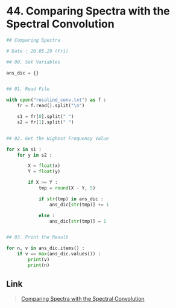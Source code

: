 # 44. Comparing Spectra with the Spectral Convolution
```python
## Comparing Spectra

# Date : 20.05.29 (Fri)

## 00. Set Variables

ans_dic = {}


## 01. Read File

with open("rosalind_conv.txt") as f :
	fr = f.read().split("\n")

	s1 = fr[0].split(" ")
	s2 = fr[1].split(" ")


## 02. Get the Highest Frequency Value

for x in s1 :
	for y in s2 :

		X = float(x)
		Y = float(y)

		if X >= Y :
			tmp = round(X - Y, 5)

			if str(tmp) in ans_dic :
				ans_dic[str(tmp)] += 1

			else :
				ans_dic[str(tmp)] = 1


## 03. Print the Result

for n, v in ans_dic.items() :
	if v == max(ans_dic.values()) :
		print(v)
		print(n)
```
## Link
> [Comparing Spectra with the Spectral Convolution](http://rosalind.info/problems/conv/)
